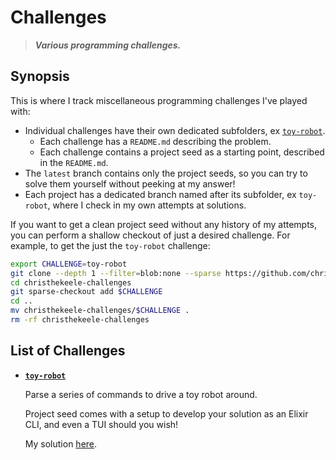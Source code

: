 # Challenges

> **_Various programming challenges._**

## Synopsis

This is where I track miscellaneous programming challenges I've played with:

- Individual challenges have their own dedicated subfolders, ex [`toy-robot`](https://github.com/christhekeele/challenges/tree/latest/toy-robot).
  - Each challenge has a `README.md` describing the problem.
  - Each challenge contains a project seed as a starting point, described in the `README.md`.
- The `latest` branch contains only the project seeds, so you can try to solve them yourself without peeking at my answer!
- Each project has a dedicated branch named after its subfolder, ex `toy-robot`, where I check in my own attempts at solutions.

If you want to get a clean project seed without any history of my attempts, you can perform a shallow checkout of just a desired challenge.
For example, to get the just the `toy-robot` challenge:

```sh
export CHALLENGE=toy-robot
git clone --depth 1 --filter=blob:none --sparse https://github.com/christhekeele/challenges.git christhekeele-challenges
cd christhekeele-challenges
git sparse-checkout add $CHALLENGE
cd ..
mv christhekeele-challenges/$CHALLENGE .
rm -rf christhekeele-challenges
```

## List of Challenges

- **[`toy-robot`](https://github.com/christhekeele/challenges/tree/latest/toy-robot)**

  Parse a series of commands to drive a toy robot around.

  Project seed comes with a setup to develop your solution as an Elixir CLI, and even a TUI should you wish!

  My solution [here](https://github.com/christhekeele/challenges/compare/toy-robot).
